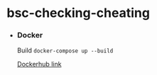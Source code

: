 # bsc-checking-cheating

* ### Docker
  
  Build `docker-compose up --build`

  [Dockerhub link](https://hub.docker.com/u/mranchor)